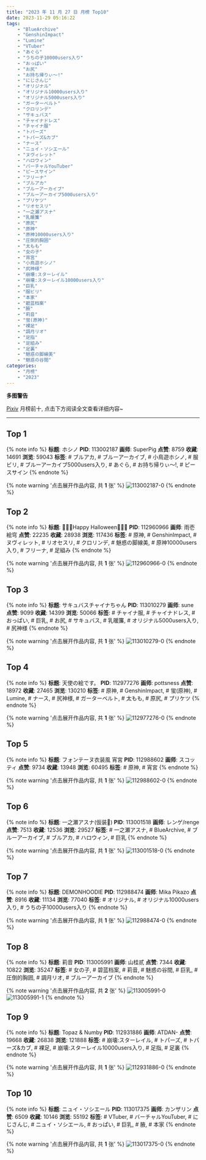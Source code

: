 ```yaml
---
title: "2023 年 11 月 27 日 月榜 Top10"
date: 2023-11-29 05:16:22
tags:
    - "BlueArchive"
    - "GenshinImpact"
    - "Lumine"
    - "VTuber"
    - "あぐら"
    - "うちの子10000users入り"
    - "おっぱい"
    - "お尻"
    - "お持ち帰りぃ〜!"
    - "にじさんじ"
    - "オリジナル"
    - "オリジナル10000users入り"
    - "オリジナル5000users入り"
    - "ガーターベルト"
    - "クロリンデ"
    - "サキュバス"
    - "チャイナドレス"
    - "チャイナ服"
    - "トパーズ"
    - "トパーズ&カブ"
    - "ナース"
    - "ニュイ・ソシエール"
    - "ヌヴィレット"
    - "ハロウィン"
    - "バーチャルYouTuber"
    - "ピースサイン"
    - "フリーナ"
    - "ブルアカ"
    - "ブルーアーカイブ"
    - "ブルーアーカイブ5000users入り"
    - "プリケツ"
    - "リオセスリ"
    - "一之瀬アスナ"
    - "乳暖簾"
    - "原尻"
    - "原神"
    - "原神10000users入り"
    - "圧倒的胸囲"
    - "太もも"
    - "女の子"
    - "宵宮"
    - "小鳥遊ホシノ"
    - "尻神様"
    - "崩壊:スターレイル"
    - "崩壊:スターレイル10000users入り"
    - "巨乳"
    - "服ビリ"
    - "本家"
    - "碧蓝档案"
    - "腋"
    - "莉音"
    - "蛍(原神)"
    - "裸足"
    - "調月リオ"
    - "足指"
    - "足組み"
    - "足裏"
    - "魅惑の脚線美"
    - "魅惑の谷間"
categories:
    - "月榜"
    - "2023"
---
```


<i class="fa fa-triangle-exclamation"></i>**多图警告**<i class="fa fa-triangle-exclamation"></i>

[Pixiv](https://www.pixiv.net/) 月榜前十, 点击下方阅读全文查看详细内容~

<!-- more -->

---

## Top 1

{% note info %}
**标题**: ホシノ
**PID**: 113002187 **画师**: SuperPig
**点赞**: 8759 **收藏**: 14691 **浏览**: 59043
**标签**: # ブルアカ, # ブルーアーカイブ, # 小鳥遊ホシノ, # 服ビリ, # ブルーアーカイブ5000users入り, # あぐら, # お持ち帰りぃ〜!, # ピースサイン
{% endnote %}

{% note warning '点击展开作品内容, 共 **1** 张' %}
![113002187-0](https://i.pixiv.re/img-original/img/2023/10/31/11/55/48/113002187_p0.png)
{% endnote %}

## Top 2

{% note info %}
**标题**: 🎃👻💜Happy Halloween💜👻🎃
**PID**: 112960966 **画师**: 雨壱絵穹
**点赞**: 22235 **收藏**: 28938 **浏览**: 117436
**标签**: # 原神, # GenshinImpact, # ヌヴィレット, # リオセスリ, # クロリンデ, # 魅惑の脚線美, # 原神10000users入り, # フリーナ, # 足組み
{% endnote %}

{% note warning '点击展开作品内容, 共 **1** 张' %}
![112960966-0](https://i.pixiv.re/img-original/img/2023/10/30/00/00/34/112960966_p0.jpg)
{% endnote %}

## Top 3

{% note info %}
**标题**: サキュバスチャイナちゃん
**PID**: 113010279 **画师**: sune
**点赞**: 9099 **收藏**: 14399 **浏览**: 50066
**标签**: # チャイナ服, # チャイナドレス, # おっぱい, # 巨乳, # お尻, # サキュバス, # 乳暖簾, # オリジナル5000users入り, # 尻神様
{% endnote %}

{% note warning '点击展开作品内容, 共 **1** 张' %}
![113010279-0](https://i.pixiv.re/img-original/img/2023/10/31/18/02/31/113010279_p0.jpg)
{% endnote %}

## Top 4

{% note info %}
**标题**: 天使の絵です。
**PID**: 112977276 **画师**: pottsness
**点赞**: 18972 **收藏**: 27465 **浏览**: 130210
**标签**: # 原神, # GenshinImpact, # 蛍(原神), # Lumine, # ナース, # 尻神様, # ガーターベルト, # 太もも, # 原尻, # プリケツ
{% endnote %}

{% note warning '点击展开作品内容, 共 **1** 张' %}
![112977276-0](https://i.pixiv.re/img-original/img/2023/10/30/18/00/10/112977276_p0.jpg)
{% endnote %}

## Top 5

{% note info %}
**标题**: フォンテーヌ衣装風 宵宮
**PID**: 112988602 **画师**: スコッティ
**点赞**: 9734 **收藏**: 13948 **浏览**: 60495
**标签**: # 原神, # 宵宮
{% endnote %}

{% note warning '点击展开作品内容, 共 **1** 张' %}
![112988602-0](https://i.pixiv.re/img-original/img/2023/10/31/00/00/25/112988602_p0.jpg)
{% endnote %}

## Top 6

{% note info %}
**标题**: 一之瀬アスナ(仮装🐺)
**PID**: 113001518 **画师**: レンゲ/renge
**点赞**: 7513 **收藏**: 12536 **浏览**: 29527
**标签**: # 一之瀬アスナ, # BlueArchive, # ブルーアーカイブ, # ブルアカ, # ハロウィン, # 巨乳
{% endnote %}

{% note warning '点击展开作品内容, 共 **1** 张' %}
![113001518-0](https://i.pixiv.re/img-original/img/2023/10/31/11/16/39/113001518_p0.jpg)
{% endnote %}

## Top 7

{% note info %}
**标题**: DEMONHOODIE
**PID**: 112988474 **画师**: Mika Pikazo
**点赞**: 8916 **收藏**: 11134 **浏览**: 77040
**标签**: # オリジナル, # オリジナル10000users入り, # うちの子10000users入り
{% endnote %}

{% note warning '点击展开作品内容, 共 **1** 张' %}
![112988474-0](https://i.pixiv.re/img-original/img/2023/10/31/00/00/06/112988474_p0.png)
{% endnote %}

## Top 8

{% note info %}
**标题**: 莉音
**PID**: 113005991 **画师**: 山桂贰
**点赞**: 7344 **收藏**: 10822 **浏览**: 35247
**标签**: # 女の子, # 碧蓝档案, # 莉音, # 魅惑の谷間, # 巨乳, # 圧倒的胸囲, # 調月リオ, # ブルーアーカイブ
{% endnote %}

{% note warning '点击展开作品内容, 共 **2** 张' %}
![113005991-0](https://i.pixiv.re/img-original/img/2023/10/31/15/09/45/113005991_p0.jpg)
![113005991-1](https://i.pixiv.re/img-original/img/2023/10/31/15/09/45/113005991_p1.jpg)
{% endnote %}

## Top 9

{% note info %}
**标题**: Topaz & Numby
**PID**: 112931886 **画师**: ATDAN-
**点赞**: 19668 **收藏**: 26838 **浏览**: 121888
**标签**: # 崩壊:スターレイル, # トパーズ, # トパーズ&カブ, # 裸足, # 崩壊:スターレイル10000users入り, # 足指, # 足裏
{% endnote %}

{% note warning '点击展开作品内容, 共 **1** 张' %}
![112931886-0](https://i.pixiv.re/img-original/img/2023/10/29/02/17/51/112931886_p0.jpg)
{% endnote %}

## Top 10

{% note info %}
**标题**: ニュイ・ソシエール
**PID**: 113017375 **画师**: カンザリン
**点赞**: 6509 **收藏**: 10146 **浏览**: 55192
**标签**: # VTuber, # バーチャルYouTuber, # にじさんじ, # ニュイ・ソシエール, # おっぱい, # 巨乳, # 腋, # 本家
{% endnote %}

{% note warning '点击展开作品内容, 共 **1** 张' %}
![113017375-0](https://i.pixiv.re/img-original/img/2023/10/31/20/51/29/113017375_p0.png)
{% endnote %}

